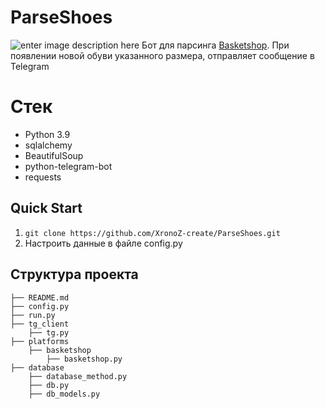 # ParseShoes
![enter image description here](https://user-images.githubusercontent.com/70958549/149662741-462df545-74a8-435c-b545-3d139a090ced.png)
Бот для парсинга [Basketshop](www.basketshop.ru). При появлении новой обуви указанного размера, отправляет сообщение в Telegram   


# Стек

 - Python 3.9
 - sqlalchemy
 - BeautifulSoup
 - python-telegram-bot
 - requests

## Quick Start

 1. `git clone https://github.com/XronoZ-create/ParseShoes.git`
 2. Настроить данные в файле config.py


## Структура проекта

    ├── README.md
    ├── config.py
    ├── run.py
    ├── tg_client
        ├── tg.py
    ├── platforms
        ├── basketshop
            ├── basketshop.py
    ├── database
        ├── database_method.py
        ├── db.py
        ├── db_models.py
